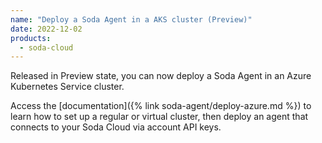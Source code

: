 ```yaml
---
name: "Deploy a Soda Agent in a AKS cluster (Preview)"
date: 2022-12-02
products:
  - soda-cloud
---
```


Released in Preview state, you can now deploy a Soda Agent in an Azure Kubernetes Service cluster. 

Access the [documentation]({% link soda-agent/deploy-azure.md %}) to learn how to set up a regular or virtual cluster, then deploy an agent that connects to your Soda Cloud via account API keys. 